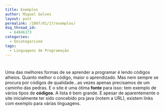 ```yaml
---
title: Exemplos
author: Miguel Galves
layout: post
permalink: /2007/01/17/exemplos/
dsq_thread_id:
  - 64846173
categories:
  - Uncategorized
tags:
  - Linguagens de Programação
---
```

# 

Uma das melhores formas de se aprender a programar é lendo códigos alheios. Quanto melhor o código, maior o aprendizado. Mas nem sempre se procura por códigos de qualidade…as vezes apenas precisamos de um caminho das pedras. E o site  é uma ótima **fonte** para isso: tem exemplo de vários tipos de **códigos**. A lista é bem grande. E apesar de aparentemente o site inicialmente ter sido concebido pra java (notem a URL), existem links com exemplo para várias linguagens.